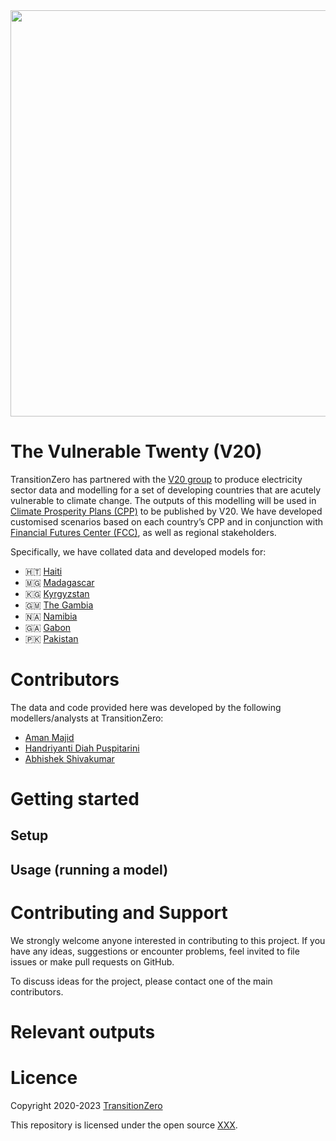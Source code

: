 
<img src="https://github.com/transition-zero/V20/blob/main/data/images/readme-banner.png" alt="" width="650" align="center">

# The Vulnerable Twenty (V20)

TransitionZero has partnered with the [V20 group](https://www.v-20.org/) to produce electricity sector data and modelling for a set of developing countries that are acutely vulnerable to climate change. The outputs of this modelling will be used in [Climate Prosperity Plans (CPP)](https://www.v-20.org/climate-prosperity-plans) to be published by V20. We have developed customised scenarios based on each country’s CPP and in conjunction with [Financial Futures Center (FCC)](https://financialfutures.ngo/), as well as regional stakeholders.

Specifically, we have collated data and developed models for:

- 🇭🇹 [Haiti](https://github.com/transition-zero/V20/blob/main/models/HTI.yaml)
- 🇲🇬 [Madagascar](https://github.com/transition-zero/V20/blob/main/models/MDG.yaml)
- 🇰🇬 [Kyrgyzstan](https://github.com/transition-zero/V20/blob/main/models/KGZ.yaml)
- 🇬🇲 [The Gambia](https://github.com/transition-zero/V20/blob/main/models/GMB.yaml)
- 🇳🇦 [Namibia](https://github.com/transition-zero/V20/blob/main/models/NAM.yaml) 
- 🇬🇦 [Gabon](https://github.com/transition-zero/V20/blob/main/models/GAB.yaml)
- 🇵🇰 [Pakistan](https://github.com/transition-zero/V20/blob/main/models/PAK.yaml)

# Contributors
The data and code provided here was developed by the following modellers/analysts at TransitionZero:

- [Aman Majid](https://www.transitionzero.org/team/aman-majid)
- [Handriyanti Diah Puspitarini](https://www.transitionzero.org/team/handriyanti-diah-puspitarini)
- [Abhishek Shivakumar](https://www.transitionzero.org/team/abhishek-shivakumar)

# Getting started

## Setup
<!-- Firstly, clone or download this repository (or an older version). 

Next, create a project environment using the yaml file in the repository as below.

conda:

```
conda env create --prefix ./env --file environment.yml
conda activate ./env
```

mamba:

```
mamba env update -n GPO --file environment.yml
conda activate ./env
```

Additionally, install a solver for optimisation. We recommend using [Gurobi](https://www.gurobi.com/downloads/), which is free for academic use. -->

## Usage (running a model)

# Contributing and Support

We strongly welcome anyone interested in contributing to this project. If you have any ideas, suggestions or encounter problems, feel invited to file issues or make pull requests on GitHub.

To discuss ideas for the project, please contact one of the main contributors. 

# Relevant outputs

# Licence

Copyright 2020-2023 [TransitionZero](https://www.transitionzero.org/)

This repository is licensed under the open source [XXX](...).
